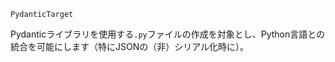 ```
PydanticTarget
```

Pydanticライブラリを使用する`.py`ファイルの作成を対象とし、Python言語との統合を可能にします（特にJSONの（非）シリアル化時に）。
